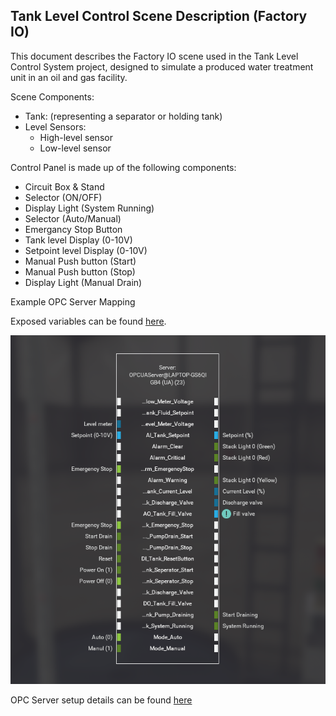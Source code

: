 ## Tank Level Control Scene Description (Factory IO)

This document describes the Factory IO scene used in the Tank Level Control System project, designed to simulate a produced water treatment unit in an oil and gas facility.

Scene Components:

- Tank: (representing a separator or holding tank)
- Level Sensors:
  - High-level sensor
  - Low-level sensor

Control Panel is made up of the following components:

- Circuit Box & Stand
- Selector (ON/OFF)
- Display Light (System Running)
- Selector (Auto/Manual)
- Emergancy Stop Button
- Tank level Display (0-10V)
- Setpoint level Display (0-10V)
- Manual Push button (Start)
- Manual Push button (Stop)
- Display Light (Manual Drain)

Example OPC Server Mapping

Exposed variables can be found [here](../codesys/).

![Screenshot showing PID oscillation](../../media/opc_server_client_config.png)

OPC Server setup details can be found [here](https://docs.factoryio.com/manual/drivers/opc/)
